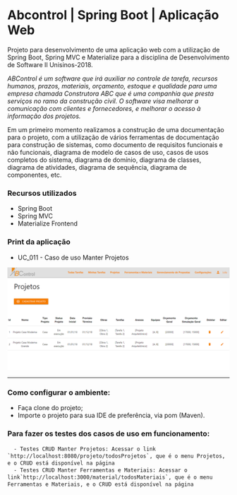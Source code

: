# Abcontrol | Spring Boot | Aplicação Web

Projeto para desenvolvimento de uma aplicação web com a utilização de Spring Boot, Spring MVC e Materialize para a disciplina de Desenvolvimento de Software II Unisinos-2018.

_ABControl é um software que irá auxiliar no controle de tarefa, recursos humanos, prazos, materiais, orçamento, estoque e qualidade para uma empresa chamada Construtora ABC que é uma companhia que presta serviços no ramo da construção civil. O software visa melhorar a comunicação com clientes e fornecedores, e melhorar o acesso à informação dos projetos._

Em um primeiro momento realizamos a construção de uma documentação para o projeto, com a utilização de vários ferramentas de documentação para construção de sistemas, como documento de requisitos funcionais e não funcionais, diagrama de modelo de casos de uso, casos de usos completos do sistema, diagrama de domínio, diagrama de classes, diagrama de atividades, diagrama de sequência, diagrama de componentes, etc. 

### Recursos utilizados

- Spring Boot
- Spring MVC 
- Materialize Frontend

### Print da aplicação

- UC_011 - Caso de uso Manter Projetos  

![UC_011 - Caso de uso Manter Projetos](readme_images/Caso-de-uso-Manter-projetos.png)


------------------------------------------------------------------------------------------------------------------

### Como configurar o ambiente:

- Faça clone do projeto;
- Importe o projeto para sua IDE de preferência, via pom (Maven).  

### Para fazer os testes dos casos de uso em funcionamento:

      - Testes CRUD Manter Projetos: Acessar o link `http://localhost:8080/projeto/todosProjetos`, que é o menu Projetos, e o CRUD está disponível na página
      - Testes CRUD Manter Ferramentas e Materiais: Acessar o link`http://localhost:3000/material/todosMateriais`, que é o menu Ferramentas e Materiais, e o CRUD está disponível na página 
